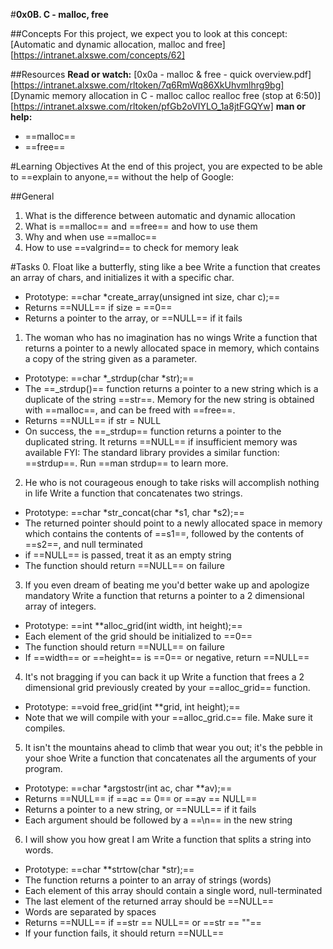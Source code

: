#**0x0B. C - malloc, free**

##Concepts
For this project, we expect you to look at this concept:
[Automatic and dynamic allocation, malloc and free][https://intranet.alxswe.com/concepts/62]

##Resources
**Read or watch:**
[0x0a - malloc & free - quick overview.pdf][https://intranet.alxswe.com/rltoken/7q6RmWq86XkUhvmlhrg9bg]
[Dynamic memory allocation in C - malloc calloc realloc free (stop at 6:50)][https://intranet.alxswe.com/rltoken/pfGb2oVIYLO_1a8jtFGQYw]
**man or help:**
- ==malloc==
- ==free==

#Learning Objectives
At the end of this project, you are expected to be able to ==explain to anyone,== without the help of Google:

##General
1. What is the difference between automatic and dynamic allocation
2. What is ==malloc== and ==free== and how to use them
3. Why and when use ==malloc==
4. How to use ==valgrind== to check for memory leak

#Tasks
0. Float like a butterfly, sting like a bee
Write a function that creates an array of chars, and initializes it with a specific char.

- Prototype: ==char *create_array(unsigned int size, char c);==
- Returns ==NULL== if size = ==0==
- Returns a pointer to the array, or ==NULL== if it fails

1. The woman who has no imagination has no wings
Write a function that returns a pointer to a newly allocated space in memory, which contains a copy of the string given as a parameter.

- Prototype: ==char *_strdup(char *str);==
- The ==_strdup()== function returns a pointer to a new string which is a duplicate of the string ==str==. Memory for the new string is obtained with ==malloc==, and can be freed with ==free==.
- Returns ==NULL== if str = NULL
- On success, the ==_strdup== function returns a pointer to the duplicated string. It returns ==NULL== if insufficient memory was available
FYI: The standard library provides a similar function: ==strdup==. Run ==man strdup== to learn more.

2. He who is not courageous enough to take risks will accomplish nothing in life
Write a function that concatenates two strings.

- Prototype: ==char *str_concat(char *s1, char *s2);==
- The returned pointer should point to a newly allocated space in memory which contains the contents of ==s1==, followed by the contents of ==s2==, and null terminated
- if ==NULL== is passed, treat it as an empty string
- The function should return ==NULL== on failure

3. If you even dream of beating me you'd better wake up and apologize
mandatory
Write a function that returns a pointer to a 2 dimensional array of integers.

- Prototype: ==int **alloc_grid(int width, int height);==
- Each element of the grid should be initialized to ==0==
- The function should return ==NULL== on failure
- If ==width== or ==height== is ==0== or negative, return ==NULL==

4. It's not bragging if you can back it up
Write a function that frees a 2 dimensional grid previously created by your ==alloc_grid== function.

- Prototype: ==void free_grid(int **grid, int height);==
- Note that we will compile with your ==alloc_grid.c== file. Make sure it compiles.

5. It isn't the mountains ahead to climb that wear you out; it's the pebble in your shoe
Write a function that concatenates all the arguments of your program.

- Prototype: ==char *argstostr(int ac, char **av);==
- Returns ==NULL== if ==ac == 0== or ==av == NULL==
- Returns a pointer to a new string, or ==NULL== if it fails
- Each argument should be followed by a ==\n== in the new string

6. I will show you how great I am
Write a function that splits a string into words.

- Prototype: ==char **strtow(char *str);==
- The function returns a pointer to an array of strings (words)
- Each element of this array should contain a single word, null-terminated
- The last element of the returned array should be ==NULL==
- Words are separated by spaces
- Returns ==NULL== if ==str == NULL== or ==str == ""==
- If your function fails, it should return ==NULL==

